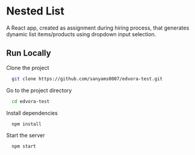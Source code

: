 # Nested List

A React app, created as assignment during hiring process, that generates dynamic list items/products using dropdown input selection.

## Run Locally

Clone the project

```bash
  git clone https://github.com/sanyams0007/edvora-test.git
```

Go to the project directory

```bash
  cd edvora-test
```

Install dependencies

```bash
  npm install
```

Start the server

```bash
  npm start
```
